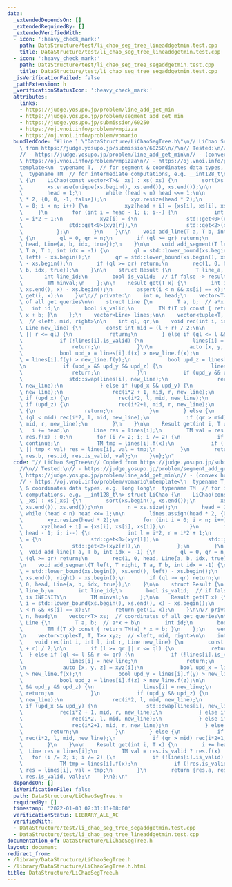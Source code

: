 ```yaml
---
data:
  _extendedDependsOn: []
  _extendedRequiredBy: []
  _extendedVerifiedWith:
  - icon: ':heavy_check_mark:'
    path: DataStructure/test/li_chao_seg_tree_lineaddgetmin.test.cpp
    title: DataStructure/test/li_chao_seg_tree_lineaddgetmin.test.cpp
  - icon: ':heavy_check_mark:'
    path: DataStructure/test/li_chao_seg_tree_segaddgetmin.test.cpp
    title: DataStructure/test/li_chao_seg_tree_segaddgetmin.test.cpp
  _isVerificationFailed: false
  _pathExtension: h
  _verificationStatusIcon: ':heavy_check_mark:'
  attributes:
    links:
    - https://judge.yosupo.jp/problem/line_add_get_min
    - https://judge.yosupo.jp/problem/segment_add_get_min
    - https://judge.yosupo.jp/submission/60250
    - https://oj.vnoi.info/problem/vmpizza
    - https://oj.vnoi.info/problem/vomario
  bundledCode: "#line 1 \"DataStructure/LiChaoSegTree.h\"\n// LiChao SegTree\n// Copied\
    \ from https://judge.yosupo.jp/submission/60250\n//\n// Tested:\n// - https://judge.yosupo.jp/problem/segment_add_get_min\n\
    // - https://judge.yosupo.jp/problem/line_add_get_min\n// - (convex hull trick)\
    \ https://oj.vnoi.info/problem/vmpizza\n// - https://oj.vnoi.info/problem/vomario\n\
    template<\n  typename T,  // for segment & coordinates data types, e.g. long long\n\
    \  typename TM  // for intermediate computations, e.g. __int128_t\n> struct LiChao\
    \ {\n    LiChao(const vector<T>& _xs) : xs(_xs) {\n        sort(xs.begin(), xs.end());\n\
    \        xs.erase(unique(xs.begin(), xs.end()), xs.end());\n\n        n = xs.size();\n\
    \        head = 1;\n        while (head < n) head <<= 1;\n\n        lines.assign(head\
    \ * 2, {0, 0, -1, false});\n        xyz.resize(head * 2);\n        for (int i\
    \ = 0; i < n; i++) {\n            xyz[head + i] = {xs[i], xs[i], xs[i]};\n   \
    \     }\n        for (int i = head - 1; i; i--) {\n            int l = i*2, r\
    \ = i*2 + 1;\n            xyz[i] = {\n                std::get<0>(xyz[l]),\n \
    \               std::get<0>(xyz[r]),\n                std::get<2>(xyz[r]),\n \
    \           };\n        }\n    }\n\n    void add_line(T a, T b, int idx = -1)\
    \ {\n        ql = 0, qr = n;\n        if (ql >= qr) return;\n        rec(1, 0,\
    \ head, Line{a, b, idx, true});\n    }\n\n    void add_segment(T left, T right,\
    \ T a, T b, int idx = -1) {\n        ql = std::lower_bound(xs.begin(), xs.end(),\
    \ left) - xs.begin();\n        qr = std::lower_bound(xs.begin(), xs.end(), right)\
    \ - xs.begin();\n        if (ql >= qr) return;\n        rec(1, 0, head, Line{a,\
    \ b, idx, true});\n    }\n\n    struct Result {\n        T line_a, line_b;\n \
    \       int line_id;\n        bool is_valid;  // if false -> result is INFINITY\n\
    \        TM minval;\n    };\n\n    Result get(T x) {\n        int i = std::lower_bound(xs.begin(),\
    \ xs.end(), x) - xs.begin();\n        assert(i < n && xs[i] == x);\n        return\
    \ get(i, x);\n    }\n\n// private:\n    int n, head;\n    vector<T> xs;  // coordinates\
    \ of all get queries\n\n    struct Line {\n        T a, b;  // a*x + b\n     \
    \   int id;\n        bool is_valid;\n        TM f(T x) const { return TM(a) *\
    \ x + b; }\n    };\n    vector<Line> lines;\n\n    vector<tuple<T, T, T>> xyz;\
    \  // <left, mid, right>\n\n    int ql, qr;\n    void rec(int i, int l, int r,\
    \ Line new_line) {\n        const int mid = (l + r) / 2;\n\n        if (l >= qr\
    \ || r <= ql) {\n            return;\n        } else if (ql <= l && r <= qr) {\n\
    \            if (!lines[i].is_valid) {\n                lines[i] = new_line;\n\
    \                return;\n            }\n\n            auto [x, y, z] = xyz[i];\n\
    \            bool upd_x = lines[i].f(x) > new_line.f(x);\n            bool upd_y\
    \ = lines[i].f(y) > new_line.f(y);\n            bool upd_z = lines[i].f(z) > new_line.f(z);\n\
    \n            if (upd_x && upd_y && upd_z) {\n                lines[i] = new_line;\n\
    \                return;\n            }\n            if (upd_y && upd_z) {\n \
    \               std::swap(lines[i], new_line);\n                rec(i*2, l, mid,\
    \ new_line);\n            } else if (upd_x && upd_y) {\n                std::swap(lines[i],\
    \ new_line);\n                rec(i*2 + 1, mid, r, new_line);\n            } else\
    \ if (upd_x) {\n                rec(i*2, l, mid, new_line);\n            } else\
    \ if (upd_z) {\n                rec(i*2+1, mid, r, new_line);\n            } else\
    \ {\n                return;\n            }\n        } else {\n            if\
    \ (ql < mid) rec(i*2, l, mid, new_line);\n            if (qr > mid) rec(i*2+1,\
    \ mid, r, new_line);\n        }\n    }\n\n    Result get(int i, T x) {\n     \
    \   i += head;\n        Line res = lines[i];\n        TM val = res.is_valid ?\
    \ res.f(x) : 0;\n        for (i /= 2; i; i /= 2) {\n            if (!lines[i].is_valid)\
    \ continue;\n            TM tmp = lines[i].f(x);\n            if (!res.is_valid\
    \ || tmp < val) res = lines[i], val = tmp;\n        }\n        return {res.a,\
    \ res.b, res.id, res.is_valid, val};\n    }\n};\n"
  code: "// LiChao SegTree\n// Copied from https://judge.yosupo.jp/submission/60250\n\
    //\n// Tested:\n// - https://judge.yosupo.jp/problem/segment_add_get_min\n// -\
    \ https://judge.yosupo.jp/problem/line_add_get_min\n// - (convex hull trick) https://oj.vnoi.info/problem/vmpizza\n\
    // - https://oj.vnoi.info/problem/vomario\ntemplate<\n  typename T,  // for segment\
    \ & coordinates data types, e.g. long long\n  typename TM  // for intermediate\
    \ computations, e.g. __int128_t\n> struct LiChao {\n    LiChao(const vector<T>&\
    \ _xs) : xs(_xs) {\n        sort(xs.begin(), xs.end());\n        xs.erase(unique(xs.begin(),\
    \ xs.end()), xs.end());\n\n        n = xs.size();\n        head = 1;\n       \
    \ while (head < n) head <<= 1;\n\n        lines.assign(head * 2, {0, 0, -1, false});\n\
    \        xyz.resize(head * 2);\n        for (int i = 0; i < n; i++) {\n      \
    \      xyz[head + i] = {xs[i], xs[i], xs[i]};\n        }\n        for (int i =\
    \ head - 1; i; i--) {\n            int l = i*2, r = i*2 + 1;\n            xyz[i]\
    \ = {\n                std::get<0>(xyz[l]),\n                std::get<0>(xyz[r]),\n\
    \                std::get<2>(xyz[r]),\n            };\n        }\n    }\n\n  \
    \  void add_line(T a, T b, int idx = -1) {\n        ql = 0, qr = n;\n        if\
    \ (ql >= qr) return;\n        rec(1, 0, head, Line{a, b, idx, true});\n    }\n\
    \n    void add_segment(T left, T right, T a, T b, int idx = -1) {\n        ql\
    \ = std::lower_bound(xs.begin(), xs.end(), left) - xs.begin();\n        qr = std::lower_bound(xs.begin(),\
    \ xs.end(), right) - xs.begin();\n        if (ql >= qr) return;\n        rec(1,\
    \ 0, head, Line{a, b, idx, true});\n    }\n\n    struct Result {\n        T line_a,\
    \ line_b;\n        int line_id;\n        bool is_valid;  // if false -> result\
    \ is INFINITY\n        TM minval;\n    };\n\n    Result get(T x) {\n        int\
    \ i = std::lower_bound(xs.begin(), xs.end(), x) - xs.begin();\n        assert(i\
    \ < n && xs[i] == x);\n        return get(i, x);\n    }\n\n// private:\n    int\
    \ n, head;\n    vector<T> xs;  // coordinates of all get queries\n\n    struct\
    \ Line {\n        T a, b;  // a*x + b\n        int id;\n        bool is_valid;\n\
    \        TM f(T x) const { return TM(a) * x + b; }\n    };\n    vector<Line> lines;\n\
    \n    vector<tuple<T, T, T>> xyz;  // <left, mid, right>\n\n    int ql, qr;\n\
    \    void rec(int i, int l, int r, Line new_line) {\n        const int mid = (l\
    \ + r) / 2;\n\n        if (l >= qr || r <= ql) {\n            return;\n      \
    \  } else if (ql <= l && r <= qr) {\n            if (!lines[i].is_valid) {\n \
    \               lines[i] = new_line;\n                return;\n            }\n\
    \n            auto [x, y, z] = xyz[i];\n            bool upd_x = lines[i].f(x)\
    \ > new_line.f(x);\n            bool upd_y = lines[i].f(y) > new_line.f(y);\n\
    \            bool upd_z = lines[i].f(z) > new_line.f(z);\n\n            if (upd_x\
    \ && upd_y && upd_z) {\n                lines[i] = new_line;\n               \
    \ return;\n            }\n            if (upd_y && upd_z) {\n                std::swap(lines[i],\
    \ new_line);\n                rec(i*2, l, mid, new_line);\n            } else\
    \ if (upd_x && upd_y) {\n                std::swap(lines[i], new_line);\n    \
    \            rec(i*2 + 1, mid, r, new_line);\n            } else if (upd_x) {\n\
    \                rec(i*2, l, mid, new_line);\n            } else if (upd_z) {\n\
    \                rec(i*2+1, mid, r, new_line);\n            } else {\n       \
    \         return;\n            }\n        } else {\n            if (ql < mid)\
    \ rec(i*2, l, mid, new_line);\n            if (qr > mid) rec(i*2+1, mid, r, new_line);\n\
    \        }\n    }\n\n    Result get(int i, T x) {\n        i += head;\n      \
    \  Line res = lines[i];\n        TM val = res.is_valid ? res.f(x) : 0;\n     \
    \   for (i /= 2; i; i /= 2) {\n            if (!lines[i].is_valid) continue;\n\
    \            TM tmp = lines[i].f(x);\n            if (!res.is_valid || tmp < val)\
    \ res = lines[i], val = tmp;\n        }\n        return {res.a, res.b, res.id,\
    \ res.is_valid, val};\n    }\n};\n"
  dependsOn: []
  isVerificationFile: false
  path: DataStructure/LiChaoSegTree.h
  requiredBy: []
  timestamp: '2022-01-03 02:31:11+08:00'
  verificationStatus: LIBRARY_ALL_AC
  verifiedWith:
  - DataStructure/test/li_chao_seg_tree_segaddgetmin.test.cpp
  - DataStructure/test/li_chao_seg_tree_lineaddgetmin.test.cpp
documentation_of: DataStructure/LiChaoSegTree.h
layout: document
redirect_from:
- /library/DataStructure/LiChaoSegTree.h
- /library/DataStructure/LiChaoSegTree.h.html
title: DataStructure/LiChaoSegTree.h
---
```

